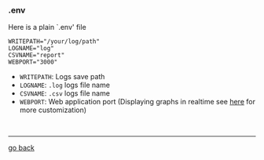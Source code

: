 ### .env


Here is a plain `.env' file

```env
WRITEPATH="/your/log/path"
LOGNAME="log"
CSVNAME="report"
WEBPORT="3000"
```

* `WRITEPATH`: Logs save path 
* `LOGNAME`: `.log` logs file name
* `CSVNAME`: `.csv` logs file name
* `WEBPORT`: Web application port (Displaying graphs in realtime see [here](https://github.com/matiasvlevi/serverfetch/blob/main/docs/apirc.md) for more customization)

<br/>

---

[go back](https://github.com/matiasvlevi/serverfetch/blob/main/docs/env.md)
